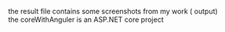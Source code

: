 the result file contains some screenshots from my work ( output)
<br>
the coreWithAnguler is an ASP.NET core project